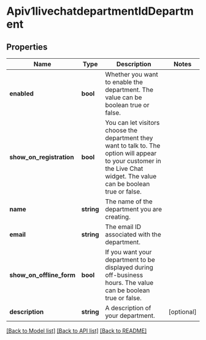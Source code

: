 # Apiv1livechatdepartmentIdDepartment

## Properties
Name | Type | Description | Notes
------------ | ------------- | ------------- | -------------
**enabled** | **bool** | Whether you want to enable the department. The value can be boolean true or false. | 
**show_on_registration** | **bool** | You can let visitors choose the department they want to talk to. The option will appear to your customer in the Live Chat widget. The value can be boolean true or false. | 
**name** | **string** | The name of the department you are creating. | 
**email** | **string** | The email ID associated with the department. | 
**show_on_offline_form** | **bool** | If you want your department to be displayed during off-business hours. The value can be boolean true or false. | 
**description** | **string** | A description of your department. | [optional] 

[[Back to Model list]](../../README.md#documentation-for-models) [[Back to API list]](../../README.md#documentation-for-api-endpoints) [[Back to README]](../../README.md)

